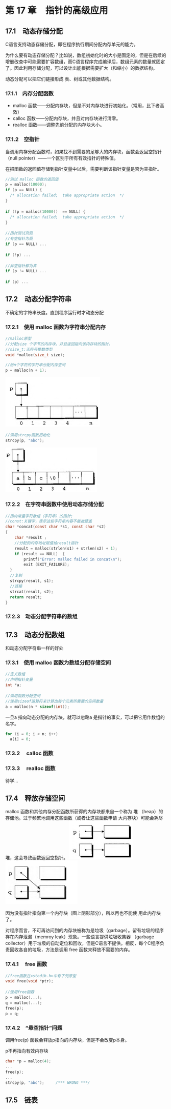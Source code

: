 # 第 17 章　指针的高级应用

## 17.1　动态存储分配
C语言支持动态存储分配，即在程序执行期间分配内存单元的能力。

为什么要有动态存储分配？比如说，数组初始化时的大小是固定的，但是在后续的增删改查中可能需要扩容数组，而C语言程序完成编译后，数组元素的数量就固定了。因此利用存储分配，可以设计出能根据需要扩大（和缩小）的数据结构。

动态分配可以把它们链接形成 表、树或其他数据结构。

### 17.1.1　内存分配函数
- malloc 函数——分配内存块，但是不对内存块进行初始化。（常用，比下者高效） 
- calloc 函数——分配内存块，并且对内存块进行清零。 
- realloc 函数——调整先前分配的内存块大小。

### 17.1.2　空指针
当调用内存分配函数时，如果找不到需要的足够大的内存块，函数会返回空指针（null pointer）——一个区别于所有有效指针的特殊值。

在把函数的返回值存储到指针变量中以后，需要判断该指针变量是否为空指针。

```c
//测试 malloc 函数的返回值
p = malloc(10000); 
if (p == NULL) { 
  /* allocation failed;  take appropriate action  */ 
} 

if ((p = malloc(10000))  == NULL) { 
  /* allocation failed;  take appropriate action  */ 
} 

//指针测试真假
//有空指针为假
if (p == NULL) ...

if (!p) ...

//非空指针都为真
if (p != NULL) ...

if (p) ...
```

## 17.2　动态分配字符串
不确定的字符串长度。直到程序运行时才动态分配

### 17.2.1　使用 malloc 函数为字符串分配内存
```c
//malloc原型
//分配size 个字节的内存块，并且返回指向该内存块的指针。
//size_t:无符号整数类型
void *malloc(size_t size);
```

```c
//给n个字符的字符串分配内存空间
p = malloc(n + 1);
```
![](images/Pasted%20image%2020240613080957.png)

```c
//调用strcpy函数初始化
strcpy(p, "abc");
```
![](images/Pasted%20image%2020240613081032.png)

### 17.2.2　在字符串函数中使用动态存储分配
```c
//指向常量字符数组（字符串）的指针;
//const:关键字，表示这些字符串内容不能被膝盖
char *concat(const char *s1, const char *s2) 
{ 
	char *result ; 
	//分配的内存地址赋值给result指针
	result = malloc(strlen(s1) + strlen(s2) + 1); 
	if (result == NULL)  { 
		printf("Error: malloc failed in concat\n"); 
	    exit (EXIT_FAILURE); 
  } 
  //复制
  strcpy(result, s1); 
  //连接
  strcat(result, s2); 
  return result; 
}
```

### 17.2.3　动态分配字符串的数组


## 17.3　动态分配数组
和动态分配字符串一样的好处


### 17.3.1　使用 malloc 函数为数组分配存储空间

```c
//定义数组
//声明指针变量
int *a;

//调用函数分配空间
//使用sizeof运算符来计算出每个元素所需要的空间数量
a = malloc(n * sizeof(int));
```

一旦a 指向动态分配的内存块，就可以忽略a 是指针的事实，可以把它用作数组的名字。
```c
for (i = 0; i < n; i++) 
  a[i] = 0; 
```

### 17.3.2　 calloc 函数

### 17.3.3　 realloc 函数

待学...

## 17.4　释放存储空间
malloc 函数和其他内存分配函数所获得的内存块都来自一个称为 堆 （heap）的存储池。过于频繁地调用这些函数（或者让这些函数申请 大内存块）可能会耗尽堆，这会导致函数返回空指针。
![](images/Pasted%20image%2020240614134740.png)
![](images/Pasted%20image%2020240614134746.png)

因为没有指针指向第一个内存块（图上阴影部分），所以再也不能使 用此内存块了。

对程序而言，不可再访问到的内存块被称为是垃圾（garbage）。留有垃圾的程序存在内存泄漏（memroy leak）现象。一些语言提供垃圾收集器 （garbage collector）用于垃圾的自动定位和回收，但是C语言不提供。相反，每个C程序负责回收各自的垃圾，方法是调用 free 函数来释放不需要的内存。

### 17.4.1　 free 函数
```c
//free函数在<stodib.h>中有下列原型
void free(void *ptr);

//使用free函数
p = malloc(...); 
q = malloc(...); 
free(p); 
p = q; 
```

### 17.4.2　“悬空指针”问题
调用free(p) 函数会释放p指向的内存块，但是不会改变p本身。

p不再指向有效内存块
```c
char *p = malloc(4); 
... 
free(p); 
... 
strcpy(p, "abc");     /*** WRONG ***/ 
```

## 17.5　链表